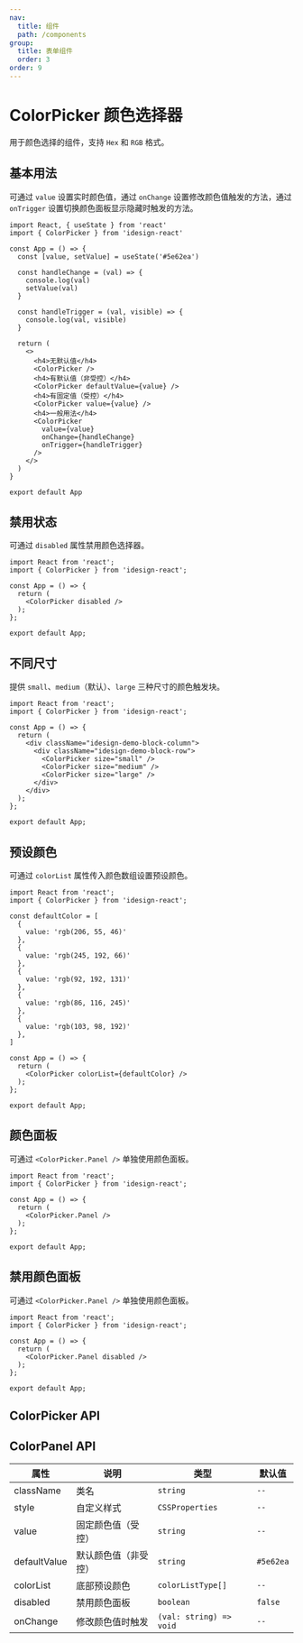 ```yaml
---
nav:
  title: 组件
  path: /components
group:
  title: 表单组件
  order: 3
order: 9
---
```


# ColorPicker 颜色选择器

用于颜色选择的组件，支持 `Hex` 和 `RGB` 格式。

## 基本用法

可通过 `value` 设置实时颜色值，通过 `onChange` 设置修改颜色值触发的方法，通过 `onTrigger` 设置切换颜色面板显示隐藏时触发的方法。

```tsx
import React, { useState } from 'react'
import { ColorPicker } from 'idesign-react'

const App = () => {
  const [value, setValue] = useState('#5e62ea')

  const handleChange = (val) => {
    console.log(val)
    setValue(val)
  }

  const handleTrigger = (val, visible) => {
    console.log(val, visible)
  }

  return (
    <>
      <h4>无默认值</h4>
      <ColorPicker />
      <h4>有默认值（非受控）</h4>
      <ColorPicker defaultValue={value} />
      <h4>有固定值（受控）</h4>
      <ColorPicker value={value} />
      <h4>一般用法</h4>
      <ColorPicker
        value={value}
        onChange={handleChange}
        onTrigger={handleTrigger}
      />
    </>
  )
}

export default App
```

## 禁用状态

可通过 `disabled` 属性禁用颜色选择器。

```tsx
import React from 'react';
import { ColorPicker } from 'idesign-react';

const App = () => {
  return (
    <ColorPicker disabled />
  );
};

export default App;
```

## 不同尺寸

提供 `small`、`medium`（默认）、`large` 三种尺寸的颜色触发块。

```tsx
import React from 'react';
import { ColorPicker } from 'idesign-react';

const App = () => {
  return (
    <div className="idesign-demo-block-column">
      <div className="idesign-demo-block-row">
        <ColorPicker size="small" />
        <ColorPicker size="medium" />
        <ColorPicker size="large" />
      </div>
    </div>
  );
};

export default App;
```

## 预设颜色

可通过 `colorList` 属性传入颜色数组设置预设颜色。

```tsx
import React from 'react';
import { ColorPicker } from 'idesign-react';

const defaultColor = [
  {
    value: 'rgb(206, 55, 46)'
  },
  {
    value: 'rgb(245, 192, 66)'
  },
  {
    value: 'rgb(92, 192, 131)'
  },
  {
    value: 'rgb(86, 116, 245)'
  },
  {
    value: 'rgb(103, 98, 192)'
  },
]

const App = () => {
  return (
    <ColorPicker colorList={defaultColor} />
  );
};

export default App;
```

## 颜色面板

可通过 `<ColorPicker.Panel />` 单独使用颜色面板。

```tsx
import React from 'react';
import { ColorPicker } from 'idesign-react';

const App = () => {
  return (
    <ColorPicker.Panel />
  );
};

export default App;
```

## 禁用颜色面板

可通过 `<ColorPicker.Panel />` 单独使用颜色面板。

```tsx
import React from 'react';
import { ColorPicker } from 'idesign-react';

const App = () => {
  return (
    <ColorPicker.Panel disabled />
  );
};

export default App;
```

## ColorPicker API

<API hideTitle />

## ColorPanel API

| 属性         | 说明                 | 类型                    | 默认值    |
| ------------ | -------------------- | ----------------------- | --------- |
| className    | 类名                 | `string`                | `--`      |
| style        | 自定义样式           | `CSSProperties`         | `--`      |
| value        | 固定颜色值（受控）   | `string`                | `--`      |
| defaultValue | 默认颜色值（非受控） | `string`                | `#5e62ea` |
| colorList    | 底部预设颜色         | `colorListType[]`       | `--`      |
| disabled     | 禁用颜色面板         | `boolean`               | `false`   |
| onChange     | 修改颜色值时触发     | `(val: string) => void` | `--`      |
